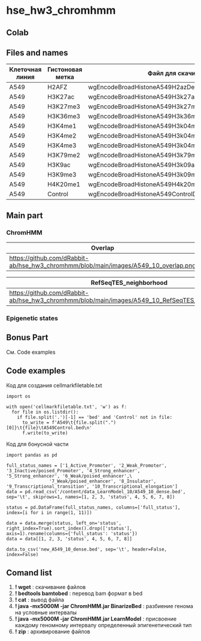 # hse_hw3_chromhmm

## Colab

## Files and names

|       Клеточная линия      | Гистоновая метка | Файл для скачивания | Имя в колабе |
| ----------- | ----------------- | ----------------- | ----------------- |
| A549 | H2AFZ | wgEncodeBroadHistoneA549H2azDex100nmAlnRep1.bam | H2az.bam |
| A549 | H3K27ac | wgEncodeBroadHistoneA549H3k27acDex100nmAlnRep1.bam | H3k27ac.bam |
| A549 | H3K27me3 | wgEncodeBroadHistoneA549H3k27me3Dex100nmAlnRep1.bam | H3k27me3.bam |
| A549 | H3K36me3 | wgEncodeBroadHistoneA549H3k36me3Dex100nmAlnRep1.bam | H3k36me3.bam |
| A549 | H3K4me1 | wgEncodeBroadHistoneA549H3k04me1Dex100nmAlnRep1.bam | H3k04me1.bam |
| A549 | H3K4me2 | wgEncodeBroadHistoneA549H3k04me2Dex100nmAlnRep1.bam | H3k04me2.bam |
| A549 | H3K4me3 | wgEncodeBroadHistoneA549H3k04me3Dex100nmAlnRep1.bam | H3k04me3.bam |
| A549 | H3K79me2| wgEncodeBroadHistoneA549H3k79me2Dex100nmAlnRep1.bam | H3k79me2.bam |
| A549 | H3K9ac | wgEncodeBroadHistoneA549H3k09acEtoh02AlnRep1.bam | H3k09ac.bam |
| A549 | H3K9me3 | wgEncodeBroadHistoneA549H3k09me3Etoh02AlnRep1.bam | H3k09me3.bam |
| A549 | H4K20me1  | wgEncodeBroadHistoneA549H4k20me1Etoh02AlnRep1.bam | H4k20me1.bam |
| A549 | Control | wgEncodeBroadHistoneA549ControlDex100nmAlnRep1.bam | A549Control.bam |

## Main part

### ChromHMM

|       Overlap      | emissions | transitions |
| ----------- | ----------------- | ----------------- |
| https://github.com/dRabbit-ab/hse_hw3_chromhmm/blob/main/images/A549_10_overlap.png | https://github.com/dRabbit-ab/hse_hw3_chromhmm/blob/main/images/emissions_10.png | https://github.com/dRabbit-ab/hse_hw3_chromhmm/blob/main/images/transitions_10.png |

|       RefSeqTES_neighborhood      | RefSeqTSS_neighborhood |
| ----------- | ----------------- |
| https://github.com/dRabbit-ab/hse_hw3_chromhmm/blob/main/images/A549_10_RefSeqTES_neighborhood.png | https://github.com/dRabbit-ab/hse_hw3_chromhmm/blob/main/images/A549_10_RefSeqTSS_neighborhood.png |

### Epigenetic states

## Bonus Part

См. Code examples

## Code examples

Код для создания cellmarkfiletable.txt
```
import os

with open('cellmarkfiletable.txt', 'w') as f:
  for file in os.listdir():
    if file.split('.')[-1] == 'bed' and 'Control' not in file:
      to_write = f'A549\t{file.split(".")[0]}\t{file}\tA549Control.bed\n'
      f.write(to_write)
```

Код для бонусной части
```
import pandas as pd

full_status_names = ['1_Active_Promoter', '2_Weak_Promoter', '3_Inactive/poised_Promoter', '4_Strong_enhancer', '5_Strong_enhancer', '6_Weak/poised_enhancer',\
                '7_Weak/poised_enhancer', '8_Insulator', '9_Transcriptional_transition', '10_Transcriptional_elongation']
data = pd.read_csv('/content/data_LearnModel_10/A549_10_dense.bed', sep='\t', skiprows=1, names=[1, 2, 3, 'status', 4, 5, 6, 7, 8])

status = pd.DataFrame(full_status_names, columns=['full_status'], index=[i for i in range(1, 11)])

data = data.merge(status, left_on='status', right_index=True).sort_index().drop(['status'], axis=1).rename(columns={'full_status': 'status'})
data = data[[1, 2, 3, 'status', 4, 5, 6, 7, 8]]

data.to_csv('new_A549_10_dense.bed', sep='\t', header=False, index=False)
```
## Comand list

  1) **! wget** : скачивание файлов
  2) **! bedtools bamtobed** : перевод bam формат в bed
  3) **! cat** : вывод файла
  4) **! java -mx5000M -jar ChromHMM.jar BinarizeBed** : разбиение генома на условные интервалы
  5) **! java -mx5000M -jar ChromHMM.jar LearnModel** : присвоение каждому геномному интервалу определенный эпигенетический тип
  6) **! zip** : архивирование файлов
